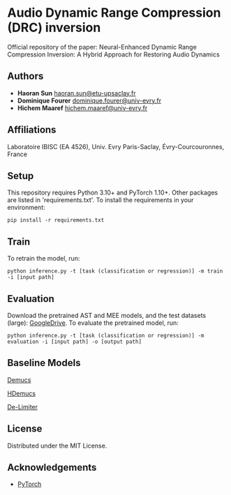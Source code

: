 # Audio Dynamic Range Compression (DRC) inversion
Official repository of the paper: Neural-Enhanced Dynamic Range Compression Inversion: A Hybrid Approach for Restoring Audio Dynamics

## Authors
- **Haoran Sun** <haoran.sun@etu-upsaclay.fr>
- **Dominique Fourer** <dominique.fourer@univ-evry.fr>
- **Hichem Maaref** <hichem.maaref@univ-evry.fr>

## Affiliations
Laboratoire IBISC (EA 4526), Univ. Evry Paris-Saclay, Évry-Courcouronnes, France

## Setup
This repository requires Python 3.10+ and PyTorch 1.10+. Other packages are listed in 'requirements.txt'.
To install the requirements in your environment:
```
pip install -r requirements.txt
```

## Train
To retrain the model, run:
```
python inference.py -t [task (classification or regression)] -m train -i [input path]
```

## Evaluation
Download the pretrained AST and MEE models, and the test datasets (large): [GoogleDrive](https://drive.google.com/drive/folders/1LwsGQVpnZOczGa8e-NY45pMHWGjAP6aS?usp=sharing).
To evaluate the pretrained model, run:
```
python inference.py -t [task (classification or regression)] -m evaluation -i [input path] -o [output path]
```

## Baseline Models
[Demucs](https://github.com/facebookresearch/demucs/tree/v2)

[HDemucs](https://github.com/mhrice/RemFX)

[De-Limiter](https://github.com/jeonchangbin49/De-limiter?tab=readme-ov-file)

## License
Distributed under the MIT License.


## Acknowledgements
- [PyTorch](https://pytorch.org/)
